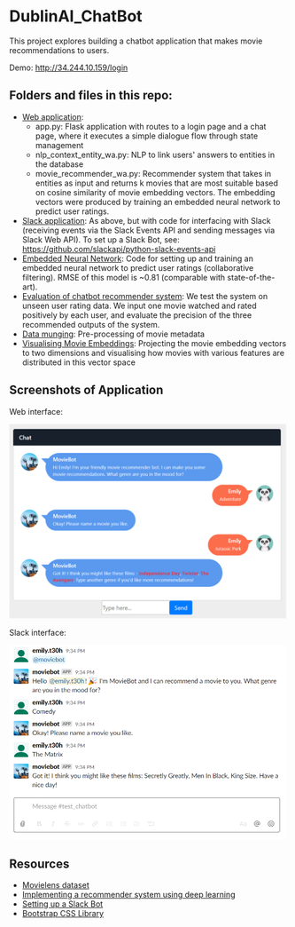 # DublinAI_ChatBot

This project explores building a chatbot application that makes movie recommendations to users.

Demo: http://34.244.10.159/login


## Folders and files in this repo:

* [Web application](https://github.com/eteohx/DublinAI_ChatBot/tree/master/code/web_application):
  * app.py: Flask application with routes to a login page and a chat page, where it executes a simple dialogue flow through state management 
  * nlp_context_entity_wa.py: NLP to link users' answers to entities in the database
  * movie_recommender_wa.py: Recommender system that takes in entities as input and returns k movies that are most suitable based on  cosine similarity of movie embedding vectors. The embedding vectors were produced by training an embedded neural network to predict user ratings.
* [Slack application](https://github.com/eteohx/DublinAI_ChatBot/tree/master/code/slack_application): As above, but with code for interfacing with Slack (receiving events via the Slack Events API and sending messages via Slack Web API). To set up a Slack Bot, see: https://github.com/slackapi/python-slack-events-api
* [Embedded Neural Network](https://github.com/eteohx/DublinAI_ChatBot/tree/master/code/recommender_embedded_nn): Code for setting up and training an embedded neural network to predict user ratings (collaborative filtering). RMSE of this model is ~0.81 (comparable with state-of-the-art). 
* [Evaluation of chatbot recommender system](https://github.com/eteohx/DublinAI_ChatBot/blob/master/code/movie_recommender_evaluation.ipynb): We test the system on unseen user rating data. We input one movie watched and rated positively by each user, and evaluate the precision of the three recommended outputs of the system. 
* [Data munging](https://github.com/eteohx/DublinAI_ChatBot/blob/master/code/preprocessData.ipynb): Pre-processing of movie metadata
* [Visualising Movie Embeddings](https://github.com/eteohx/DublinAI_ChatBot/blob/master/code/visualise_embeddings.ipynb): Projecting the movie embedding vectors to two dimensions and visualising how movies with various features are distributed in this vector space

## Screenshots of Application

Web interface: 

<img src="https://github.com/eteohx/DublinAI_ChatBot/blob/master/reports/images/webdemo.PNG" width="500" height="350">

Slack interface:

<img src="https://github.com/eteohx/DublinAI_ChatBot/blob/master/reports/images/test_bot.PNG" width="500" height="350">

## Resources 
* [Movielens dataset](https://grouplens.org/datasets/movielens/)
* [Implementing a recommender system using deep learning](https://medium.com/@iliazaitsev/how-to-implement-a-recommendation-system-with-deep-learning-and-pytorch-2d40476590f9)
* [Setting up a Slack Bot](https://github.com/slackapi/python-slack-events-api)
* [Bootstrap CSS Library](https://getbootstrap.com/)


